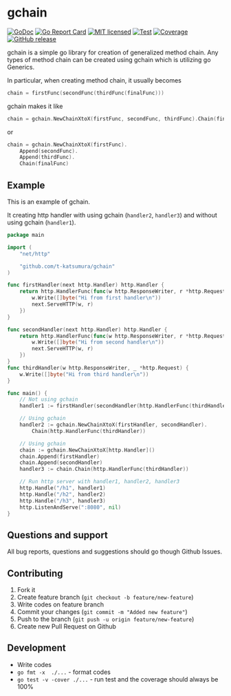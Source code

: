 # gchain

[![GoDoc](https://godoc.org/github.com/t-katsumura/gchain?status.svg)](http://godoc.org/github.com/t-katsumura/gchain)
[![Go Report Card](https://goreportcard.com/badge/github.com/t-katsumura/gchain)](https://goreportcard.com/report/github.com/t-katsumura/gchain)
[![MIT licensed](https://img.shields.io/badge/license-MIT-blue.svg)](./LICENSE)
[![Test](https://github.com/t-katsumura/gchain/actions/workflows/test.yml/badge.svg?branch=main)](https://github.com/t-katsumura/gchain/actions/workflows/test.yml?query=branch%3Amain)
[![Coverage](https://gocover.io/_badge/github.com/t-katsumura/gchain)](https://gocover.io/github.com/t-katsumura/gchain)
[![GitHub release](https://img.shields.io/github/release/t-katsumura/gchain/all.svg?style=flat-square)](https://github.com/t-katsumura/gchain/releases)


gchain is a simple go library for creation of generalized method chain.
Any types of method chain can be created using gchain which is utilizing go Generics.

In particular, when creating method chain, it usually becomes

```go
chain = firstFunc(secondFunc(thirdFunc(finalFunc)))
```

gchain makes it like

```go
chain = gchain.NewChainXtoX(firstFunc, secondFunc, thirdFunc).Chain(finalFunc)
```

or

```go
chain = gchain.NewChainXtoX(firstFunc).
    Append(secondFunc).
    Append(thirdFunc).
    Chain(finalFunc)
```

## Example

This is an example of gchain.

It creating http handler with using gchain (`handler2`, `handler3`) and without using gchain (`handler1`).

```go
package main

import (
	"net/http"

	"github.com/t-katsumura/gchain"
)

func firstHandler(next http.Handler) http.Handler {
	return http.HandlerFunc(func(w http.ResponseWriter, r *http.Request) {
		w.Write([]byte("Hi from first handler\n"))
		next.ServeHTTP(w, r)
	})
}

func secondHandler(next http.Handler) http.Handler {
	return http.HandlerFunc(func(w http.ResponseWriter, r *http.Request) {
		w.Write([]byte("Hi from second handler\n"))
		next.ServeHTTP(w, r)
	})
}
func thirdHandler(w http.ResponseWriter, _ *http.Request) {
	w.Write([]byte("Hi from third handler\n"))
}

func main() {
	// Not using gchain
	handler1 := firstHandler(secondHandler(http.HandlerFunc(thirdHandler)))

	// Using gchain
	handler2 := gchain.NewChainXtoX(firstHandler, secondHandler).
		Chain(http.HandlerFunc(thirdHandler))

	// Using gchain
	chain := gchain.NewChainXtoX[http.Handler]()
	chain.Append(firstHandler)
	chain.Append(secondHandler)
	handler3 := chain.Chain(http.HandlerFunc(thirdHandler))

    // Run http server with handler1, handler2, handler3
	http.Handle("/h1", handler1)
	http.Handle("/h2", handler2)
	http.Handle("/h3", handler3)
	http.ListenAndServe(":8080", nil)
}
```

## Questions and support
All bug reports, questions and suggestions should go though Github Issues.

## Contributing
1. Fork it
1. Create feature branch (`git checkout -b feature/new-feature`)
1. Write codes on feature branch
1. Commit your changes (`git commit -m "Added new feature"`)
1. Push to the branch (`git push -u origin feature/new-feature`)
1. Create new Pull Request on Github

## Development
- Write codes
- `go fmt -x  ./...` - format codes
- `go test -v -cover ./...` - run test and the coverage should always be 100%